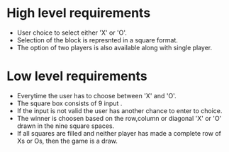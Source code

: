 # High level requirements
* User choice to select either 'X' or 'O'.
* Selection of the block is represnted in a square format.
* The option of two players is also available along with single player.

# Low level requirements
* Everytime the user has to choose between 'X' and 'O'.
* The square box consists of 9 input .
* If the input is not valid the user has another chance to enter to choice.
* The winner is choosen based on the row,column or diagonal 'X' or 'O' drawn in the nine square spaces.
* If all squares are filled and neither player has made a complete row of Xs or Os, then the game is a draw.
